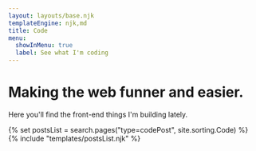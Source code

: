 ```yaml
---
layout: layouts/base.njk
templateEngine: njk,md
title: Code
menu:
  showInMenu: true
  label: See what I'm coding
---
```


# Making the web funner and easier.

Here you'll find the front-end things I'm building lately.

<div class="feed">
{% set postsList = search.pages("type=codePost", site.sorting.Code) %}
{% include "templates/postsList.njk" %}
</div>
